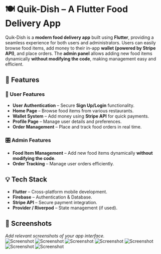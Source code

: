 # 🍽️ Quik-Dish – A Flutter Food Delivery App  

Quik-Dish is a **modern food delivery app** built using **Flutter**, providing a seamless experience for both users and administrators. Users can easily browse food items, add money to their in-app **wallet (powered by Stripe API)**, and place orders. The **admin panel** allows adding new food items dynamically **without modifying the code**, making management easy and efficient.  

## 🚀 Features  

### 🔑 User Features  
- **User Authentication** – Secure **Sign Up/Login** functionality.  
- **Home Page** – Browse food items from various restaurants.  
- **Wallet System** – Add money using **Stripe API** for quick payments.  
- **Profile Page** – Manage user details and preferences.  
- **Order Management** – Place and track food orders in real time.  

### 🎛 Admin Features  
- **Food Item Management** – Add new food items dynamically **without modifying the code**.  
- **Order Tracking** – Manage user orders efficiently.  

## 💡 Tech Stack  
- **Flutter** – Cross-platform mobile development.  
- **Firebase** – Authentication & Database.  
- **Stripe API** – Secure payment integration.  
- **Provider / Riverpod** – State management (if used).  

## 📸 Screenshots  
_Add relevant screenshots of your app interface._  
![Screenshot](https://github.com/Nyjel-vinoy/Quik-dish/blob/c5e294ced69c08e1af32e84d19098a0a0fbbc9af/screenshot1.jpeg)
![Screenshot](https://github.com/Nyjel-vinoy/Quik-dish/blob/1b2955016eb2c3bb3dd6bff6f06b7729fc947a99/screenshot2.jpeg)
![Screenshot](https://github.com/Nyjel-vinoy/Quik-dish/blob/1b2955016eb2c3bb3dd6bff6f06b7729fc947a99/screenshot3.jpeg)
![Screenshot](https://github.com/Nyjel-vinoy/Quik-dish/blob/1b2955016eb2c3bb3dd6bff6f06b7729fc947a99/screenshot4.jpeg)
![Screenshot](https://github.com/Nyjel-vinoy/Quik-dish/blob/1b2955016eb2c3bb3dd6bff6f06b7729fc947a99/screenshot5.jpeg)
![Screenshot](https://github.com/Nyjel-vinoy/Quik-dish/blob/1b2955016eb2c3bb3dd6bff6f06b7729fc947a99/screenshot6.jpeg)
![Screenshot](https://github.com/Nyjel-vinoy/Quik-dish/blob/1b2955016eb2c3bb3dd6bff6f06b7729fc947a99/screenshot8.jpeg)



